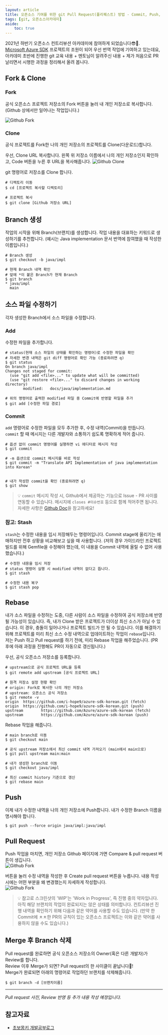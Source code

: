 ```yaml
---
layout: article
title: 오픈소스 기여를 위한 git Pull Request(풀리퀘스트) 방법 - Commit, Push, Rebase 등
tags: [git, 오픈소스아카데미]
aside:
    toc: true
---
```


2021년 하반기 오픈소스 컨트리뷰션 아카데미에 참여하게 되었습니다😎👏. <br/>
[Microsoft Azure SDK](https://github.com/Azure) 프로젝트의 조원이 되어 우선 번역 작업에 기여하고 있는데요, <br/>
아카데미 초반에 진행한 git 교육 내용 + 멘토님이 알려주신 내용 + 제가 처음으로 PR 날리면서 시행한 과정을 정리해서 올려 봅니다.

## Fork & Clone
### Fork
공식 오픈소스 프로젝트 저장소의 Fork 버튼을 눌러 내 개인 저장소로 복사합니다. (Github 상에서만 일어나는 작업입니다.)

![Github Fork](/assets/images/posts/2021-09-21_pr_1_fork.png)

### Clone
공식 프로젝트를 Fork한 나의 개인 저장소의 프로젝트를 Clone(다운로드)합니다.

우선, Clone URL 복사합니다. 왼쪽 위 저장소 이름에서 나의 개인 저장소인지 확인하고, Code 버튼을 누른 후 URL을 복사해줍니다.
![Github Clone](/assets/images/posts/2021-09-21_pr_2_clone.png) <br/>

git 명령어로 저장소를 Clone 합니다.
``` shell
# 디렉토리 이동
$ cd [프로젝트 복사할 디렉토리]

# 프로젝트 복사
$ git clone [Github 저장소 URL]
```

## Branch 생성
작업의 시작을 위해 Branch(브랜치)를 생성합니다. 작업 내용을 대표하는 키워드로 생성하기를 추천합니다. (예시는 Java implementation 문서 번역에 참여했을 때 작성한 이름입니다.)
```shell
# Branch 생성
$ git checkout -b java/impl

# 현재 Branch 내역 확인
# 앞에 *이 붙은 Branch가 현재 Branch
$ git branch
* java/impl
  main
```

## 소스 파일 수정하기
각자 생성한 Branch에서 소스 파일을 수정합니다.

### Add
수정한 파일을 추가합니다.
```shell
# status(현재 소스 파일의 상태를 확인하는 명령어)로 수정한 파일을 확인
# 자세한 변경 내역은 git diff 명령어로 확인 가능 (종료하려면 q)
$ git status
On branch java/impl
Changes not staged for commit:
  (use "git add <file>..." to update what will be committed)
  (use "git restore <file>..." to discard changes in working directory)
        modified:   docs/java/implementation.md

# 위의 명령어로 출력한 modified 파일 중 Commit에 반영할 파일을 추가
$ git add [수정한 파일 경로]
```

### Commit
`add` 명령어로 수정한 파일을 모두 추가한 후, 수정 내역(Commit)을 만듭니다. <br/>
`commit` 할 때 메시지는 다른 개발자와 소통하기 쉽도록 명확하게 적어 줍니다.
```shell
# 옵션 없이 commit 명령어를 실행하면 vi 에디터로 메시지 작성
$ git commit

# -m 옵션으로 commit 메시지를 바로 작성
$ git commit -m "Translate API Implementation of java implementation into Korean"


# 내가 작성한 commit을 확인 (종료하려면 q)
$ git show
```

> 💡 `commit` 메시지 작성 시, Github에서 제공하는 기능으로 Issue - PR 사이를 연동할 수 있습니다. 메시지에 `closes #이슈번호` 등으로 함께 적어주면 됩니다. 자세한 사항은 [Github Doc](https://docs.github.com/en/issues/tracking-your-work-with-issues/linking-a-pull-request-to-an-issue)을 참고하세요!

### 참고: Stash
`stash`는 수정한 내용을 임시 저장해두는 명령어입니다. Commit stage에 올리기는 애매하지만 전후 상황을 비교해보고 싶을 때 사용합니다. (저의 경우 가이드라인 프로젝트 빌드를 위해 Gemfile을 수정해야 했는데, 이 내용을 Commit 내역에 올릴 수 없어 사용했습니다.)

```shell
# 수정한 내용을 임시 저장
# status 명령어 실행 시 modified 내역이 없다고 뜹니다.
$ git stash

# 수정한 내용 복구
$ git stash pop
```

## Rebase
내가 소스 파일을 수정하는 도중, 다른 사람이 소스 파일을 수정하여 공식 저장소에 반영될 가능성이 있습니다. 즉, 내가 Clone 받은 프로젝트가 더이상 최신 소스가 아닐 수 있습니다. 이 경우, 충돌이 일어나거나 프로젝트 빌드가 안 될 수 있습니다. 이를 해결하기 위해 프로젝트를 미리 최신 소스 수정 내역으로 업데이트하는 작업이 `rebase`입니다. <br>
저는 Push 하고 Pull request를 하기 전에, 미리 Rebase 작업을 해주었습니다. (PR 후에 아래 과정을 진행해도 PR이 자동으로 갱신됩니다.)

우선, 공식 오픈소스 저장소를 등록합니다.
```shell
# upstream으로 공식 프로젝트 URL을 등록
$ git remote add upstream [공식 프로젝트 URL]

# 원격 저장소 설정 현황 확인
# origin: Fork로 복사한 나의 개인 저장소
# upstream: 오픈소스 공식 저장소
$ git remote -v
origin  https://github.com/i-hope9/azure-sdk-korean.git (fetch)
origin  https://github.com/i-hope9/azure-sdk-korean.git (push)
upstream        https://github.com/Azure/azure-sdk-korean (fetch)
upstream        https://github.com/Azure/azure-sdk-korean (push)
```

Rebase 작업을 해줍니다.
```shell
# main branch로 이동
$ git checkout main

# 공식 upstream 저장소에서 최신 commit 내역 가져오기 (main에서 main으로)
$ git pull upstream main:main

# 내가 생성한 branch로 이동
$ git checkout java/impl

# 최신 commit history 기준으로 갱신
$ git rebase main
```

## Push
이제 내가 수정한 내역을 나의 개인 저장소에 Push합니다. 내가 수정한 Branch 이름을 명시해야 합니다.
```shell
$ git push --force origin java/impl:java/impl
```

## Pull Request
Push 작업을 마치면, 개인 저장소 Github 페이지에 가면 Compare & pull request 버튼이 생깁니다. <br/>
![Github Fork](/assets/images/posts/2021-09-21_pr_3_pr.jpg) <br/>

버튼을 눌러 수정 내역을 작성한 후 Create pull request 버튼을 누릅니다. 내용 작성 시에는 어떤 부분을 왜 변경했는지 자세하게 작성합니다. <br/>
![Github Fork](/assets/images/posts/2021-09-21_pr_4_pr.jpg) <br/>

> 💡 참고로 스크린샷의 'WIP'는 'Work in Progress', 즉 진행 중의 약자입니다. 아직 해당 브랜치의 작업이 완료되지는 않은 상태를 의미합니다. 컨트리뷰션 진행 내역을 확인하기 위해 다음과 같은 약어를 사용할 수도 있습니다. (만약 한 Commit에 ㅊㅊ한 PR의 규칙이 있는 오픈소스 프로젝트는 이와 같은 약어를 사용하지 않을 수도 있습니다.)

## Merge 후 Branch 삭제
Pull request를 완료하면 공식 오픈소스 저장소의 Owner(혹은 다른 개발자)가 Review를 합니다. <br/>
Review 이후 Merge가 되면? Pull request의 한 사이클이 끝납니다👏! <br/>
Merge가 완료되면 아래의 명령어로 작업하던 브랜치를 삭제해줍니다.

```shell
$ git branch -d [브랜치이름]
```

***
_Pull request 사진, Review 반영 등 추가 내용 작성 예정입니다._

<!--more-->
## 참고자료
+ [초보몽키 개발공부로그](https://wayhome25.github.io/git/2017/07/08/git-first-pull-request-story/)

